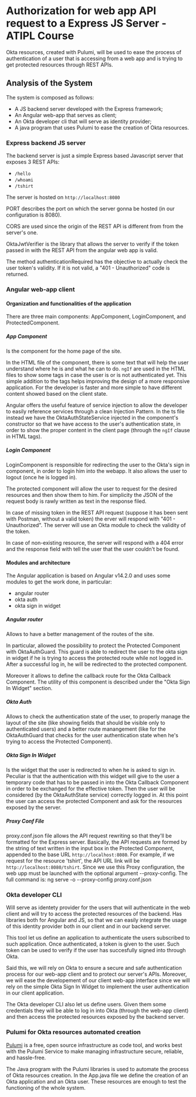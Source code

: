 # Authorization for web app API request to a Express JS Server - ATIPL Course

Okta resources, created with Pulumi, will be used to ease the process of authentication of a user that is accessing from a web app and is trying to get protected resources through REST APIs.

## Analysis of the System

The system is composed as follows:
- A JS backend server developed with the Express framework;
- An Angular web-app that serves as client;
- An Okta developer cli that will serve as identity provider;
- A java program that uses Pulumi to ease the creation of Okta resources.


### Express backend JS server

The backend server is just a simple Express based Javascript server that exposes 3 REST APIs:
- `/hello`
- `/whoami`
- `/tshirt`

The server is hosted on `http://localhost:8080`

PORT describes the port on which the server gonna be hosted (in our configuration is 8080).

CORS are used since the origin of the REST API is different from from the server's one.

OktaJwtVerifier is the library that allows the server to verify if the token passed in with the REST API from the angular web app is valid.

The method authenticationRequired has the objective to actually check the user token's validity. If it is not valid, a "401 - Unauthorized" code is returned.


### Angular web-app client

#### Organization and functionalities of the application

There are three main components: AppComponent, LoginComponent, and ProtectedComponent.

##### App Component

Is the component for the home page of the site.

In the HTML file of the component, there is some text that will help the user understand where he is and what he can to do.
`ngIf` are used in the HTML files to show some tags in case the user is or is not authenticated yet.
This simple addition to the tags helps improving the design of a more responsive application. For the developer is faster and more simple to have different content showed based on the client state.

Angular offers the useful feature of service injection to allow the developer to easily reference services through a clean Injection Pattern.
In the ts file instead we have the OktaAuthStateService injected in the component's constructor so that we have access to the user's authentication state, in order to show the proper content in the client page (through the `ngIf` clause in HTML tags).


##### Login Component

LoginComponent is responsible for redirecting the user to the Okta's sign in component, in order to login him into the webapp. It also allows the user to logout (once he is logged in).

The protected component will allow the user to request for the desired resources and then show them to him. For simplicity the JSON of the request body is rawly written as text in the response filed.

In case of missing token in the REST API request (suppose it has been sent with Postman, without a valid token) the erver will respond with "401 - Unauthorized". The server will use an Okta module to check the validity of the token.

In case of non-existing resource, the server will respond with a 404 error and the response field with tell the user that the user couldn't be found.

#### Modules and architecture

The Angular application is based on Angular v14.2.0 and uses some modules to get the work done, in particular:
- angular router
- okta auth
- okta sign in widget

##### Angular router

Allows to have a better management of the routes of the site.

In particular, allowed the possibility to protect the Protected Component with OktaAuthGuard. This guard is able to redirect the user to the okta sign in widget if he is trying to access the protected route while not logged in. After a successful log in, he will be redirected to the protected component.

Moreover it allows to define the callback route for the Okta Callback Component. The utility of this component is described under the "Okta Sign In Widget" section.

##### Okta Auth

Allows to check the authentication state of the user, to properly manage the layout of the site (like showing fields that should be visible only to authenticated users) and a better route manangement (like for the OktaAuthGuard that checks for the user authentication state when he's trying to access the Protected Component).

##### Okta Sign In Widget

Is the widget that the user is redirected to when he is asked to sign in. Peculiar is that the authentication with this widget will give to the user a temporary code that has to be passed in into the Okta Callback Component in order to be exchanged for the effective token. Then the user will be considered (by the OktaAuthState service) correctly logged in. At this point the user can access the protected Component and ask for the resources exposed by the server.

##### Proxy Conf File

proxy.conf.json file allows the API request rewriting so that they'll be formatted for the Express server. Basically, the API requests are formed by the string of text written in the input box in the Protected Component, appended to the base URL `http://localhost:8080`. For example, if we request for the resource 'tshirt', the API URL link will be `http://localhost:8080/tshirt`.
Since we use this Proxy configuration, the web upp must be launched with the optional argument --proxy-config. The full command is: ng serve -o --proxy-config proxy.conf.json


### Okta developer CLI

 Will serve as identety provider for the users that will authenticate in the web client and will try to access the protected resources of the backend.
 Has libraries both for Angular and JS, so that we can easily integrate the usage of this identity provider both in our client and in our backend server.
 
 This tool let us define an application to authenticate the users subscribed to such application. Once authenticated, a token is given to the user. Such token can be used to verify if the user has succesfully signed into through Okta.
 
 Said this, we will rely on Okta to ensure a secure and safe authentication process for our web-app client and to protect our server's APIs. Moreover, we will ease the developement of our client web-app interface since we will rely on the simple Okta Sign In Widget to implement the user authentication in our client application.
 
 The Okta developer CLI also let us define users. Given them some credentials they will be able to log in into Okta (through the web-app client) and then access the protected resources exposed by the backend server.
 
 
### Pulumi for Okta resources automated creation

[Pulumi](https://www.pulumi.com/product/) is a free, open source infrastructure as code tool, and works best with the Pulumi Service to make managing infrastructure secure, reliable, and hassle-free.


The Java program with the Pulumi libraries is used to automate the process of Okta resources creation. In the App.java file we define the creation of an Okta application and an Okta user. These resources are enough to test the functioning of the whole system.
